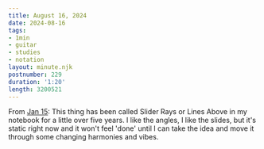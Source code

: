 ```yaml
---
title: August 16, 2024
date: 2024-08-16
tags:
- 1min
- guitar
- studies
- notation
layout: minute.njk
postnumber: 229
duration: '1:20'
length: 3200521
---
```

From [Jan 15](https://www.listenfaster.com/main/15/): This thing has been called Slider Rays or Lines Above in my notebook for a little over five years. I like the angles, I like the slides, but it's static right now and it won't feel 'done' until I can take the idea and move it through some changing harmonies and vibes.